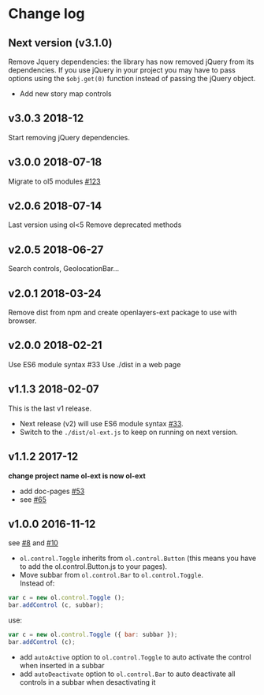 # Change log

## Next version (v3.1.0)
Remove Jquery dependencies: the library has now removed jQuery from its dependencies.
If you use jQuery in your project you may have to pass options using the `$obj.get(0)` function instead of passing the jQuery object.
- Add new story map controls

## v3.0.3 2018-12
Start removing jQuery dependencies.

## v3.0.0 2018-07-18
Migrate to ol5 modules [#123](https://github.com/Viglino/ol-ext/issues/123)

## v2.0.6 2018-07-14
Last version using ol<5
Remove deprecated methods

## v2.0.5 2018-06-27
Search controls, GeolocationBar...

## v2.0.1 2018-03-24
Remove dist from npm and create openlayers-ext package to use with browser.

## v2.0.0 2018-02-21
Use ES6 module syntax #33
Use ./dist in a web page

## v1.1.3 2018-02-07
This is the last v1 release.
- Next release (v2) will use ES6 module syntax [#33](https://github.com/Viglino/ol3-ext/issues/33).
- Switch to the `./dist/ol-ext.js` to keep on running on next version.

## v1.1.2 2017-12
**change project name ol-ext is now ol-ext**
- add doc-pages [#53](https://github.com/Viglino/ol3-ext/issues/53)
- see [#65](https://github.com/Viglino/ol3-ext/issues/65)

## v1.0.0 2016-11-12
see [#8](https://github.com/Viglino/ol3-ext/issues/8) and [#10](https://github.com/Viglino/ol3-ext/issues/10)
-  `ol.control.Toggle` inherits from `ol.control.Button` (this means you have to add the ol.control.Button.js to your pages).
- Move subbar from `ol.control.Bar` to `ol.control.Toggle`.    
Instead of:
```javascript
var c = new ol.control.Toggle ();
bar.addControl (c, subbar);
```
use:
```javascript
var c = new ol.control.Toggle ({ bar: subbar });
bar.addControl (c);
```
- add `autoActive` option to `ol.control.Toggle` to auto activate the control when inserted in a subbar
- add `autoDeactivate` option to `ol.control.Bar` to auto deactivate all controls in a subbar when desactivating it 

